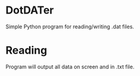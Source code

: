 # DotDATer
Simple Python program for reading/writing .dat files. 

# Reading
Program will output all data on screen and in .txt file.
